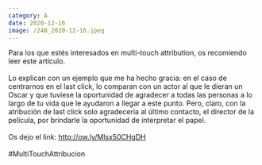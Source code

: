 ```yaml
--- 
category: A 
date: 2020-12-16 
image: /248_2020-12-16.jpeg 
--- 
```


Para los que estés interesados en multi-touch attribution, os recomiendo leer este artículo. <br><br>Lo explican con un ejemplo que me ha hecho gracia: en el caso de centrarnos en el last click, lo comparan con un actor al que le dieran un Oscar y que tuviese la oportunidad de agradecer a todas las personas a lo largo de tu vida que le ayudaron a llegar a este punto. Pero, claro, con la atribución de last click solo agradecería al último contacto, el director de la película, por brindarle la oportunidad de interpretar el papel.<br><br>Os dejo el link: http://ow.ly/Mlsx50CHgDH<br><br>#MultiTouchAttribucion